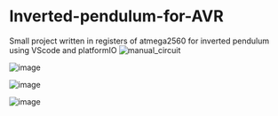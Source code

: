 # Inverted-pendulum-for-AVR

Small project written in registers of atmega2560 for inverted pendulum 
using VScode and platformIO
![manual_circuit](https://github.com/user-attachments/assets/be941bc0-2191-4bca-93b0-dfad1b74cd8a)

![image](https://github.com/user-attachments/assets/e79745d3-1406-4b58-8faf-ce1f566580f9)


![image](https://github.com/user-attachments/assets/4b23cfd9-1ad7-4e08-8035-87b3082de376)

![image](https://github.com/user-attachments/assets/b2a342a5-a809-48a5-85af-d8a56b84bbb3)


